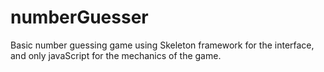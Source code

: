 # numberGuesser
Basic number guessing game using Skeleton framework for the interface, and only javaScript for the mechanics of the game.  

